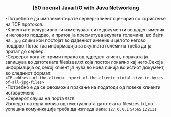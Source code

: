 ### <center>(50 поени) Java I/O with Java Networking</center>
-Потребно е да имплементирате сервер-клиент сценарио со користење на TCP 
протокол.</br>
-Клиентите рекурзивно ги изменуваат сите документи во даден именик и 
неговото поддрво, и притоа ја пресметува вкупата големина, во бајти на 
`.jpg` слики кои постојат во дадениот именик и целото негово 
поддрво.Потоа таа информација за вкупната големина треба да ја пратат до 
сервер.</br>
-Серверот кога ќе прими порака од одреден клиент, пораката ја запишува 
во датотеката filesizes.txt која постои локално кај него.Секоја 
информација од секој клиент ја чува во нова линија во истиот документ, 
во следниот формат: </br>`<IP-address-of-the-client> 
<port-of-the-client> <total-size-in-bytes-of-all-jpg-files>`</br>
-Потребно е да се овозможи праќање на податоди од повеке клиенти 
истовремено</br>
-Серверот слуша на порта `9876`</br>
Изгледот на една линија од текстуалната датотеката filesizes.txt,по 
успешна комуникација треба да изгледа вака: `127.0.0.1` `54665` `122111` 
</br>

